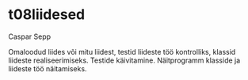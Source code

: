 # t08liidesed

Caspar Sepp

Omaloodud liides või mitu liidest, testid liideste töö kontrolliks, klassid liideste realiseerimiseks.
Testide käivitamine. Näitprogramm klasside ja liideste töö näitamiseks.
